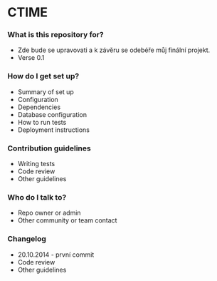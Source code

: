 # CTIME #


### What is this repository for? ###

* Zde bude se upravovati a k závěru se odebéře můj finální projekt.
* Verse 0.1

### How do I get set up? ###

* Summary of set up
* Configuration
* Dependencies
* Database configuration
* How to run tests
* Deployment instructions

### Contribution guidelines ###

* Writing tests
* Code review
* Other guidelines

### Who do I talk to? ###

* Repo owner or admin
* Other community or team contact

### Changelog ###

* 20.10.2014 - první commit
* Code review
* Other guidelines
